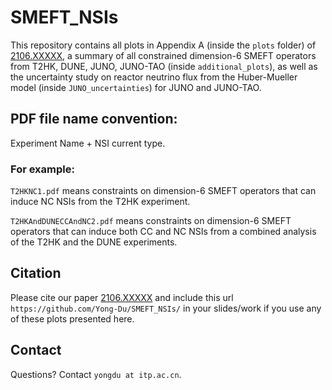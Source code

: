 

# SMEFT_NSIs

This repository contains all plots in Appendix A (inside the `plots` folder) of [2106.XXXXX](https://arxiv.org/abs/2106.XXXXX), a summary of all constrained dimension-6 SMEFT operators from T2HK, DUNE, JUNO, JUNO-TAO (inside `additional_plots`), as well as the uncertainty study on reactor neutrino flux from the Huber-Mueller model (inside `JUNO_uncertainties`) for JUNO and JUNO-TAO.



## PDF file name convention:

Experiment Name + NSI current type.

### For example: 

`T2HKNC1.pdf` means constraints on dimension-6 SMEFT operators that can induce NC NSIs from the T2HK experiment.

`T2HKAndDUNECCAndNC2.pdf` means constraints on dimension-6 SMEFT operators that can induce both CC and NC NSIs from a combined analysis of the T2HK and the DUNE experiments.


## Citation

Please cite our paper [2106.XXXXX](https://arxiv.org/abs/2106.XXXXX) and include this url `https://github.com/Yong-Du/SMEFT_NSIs/` in your slides/work if you use any of these plots presented here.

## Contact

Questions? Contact `yongdu at itp.ac.cn`.

